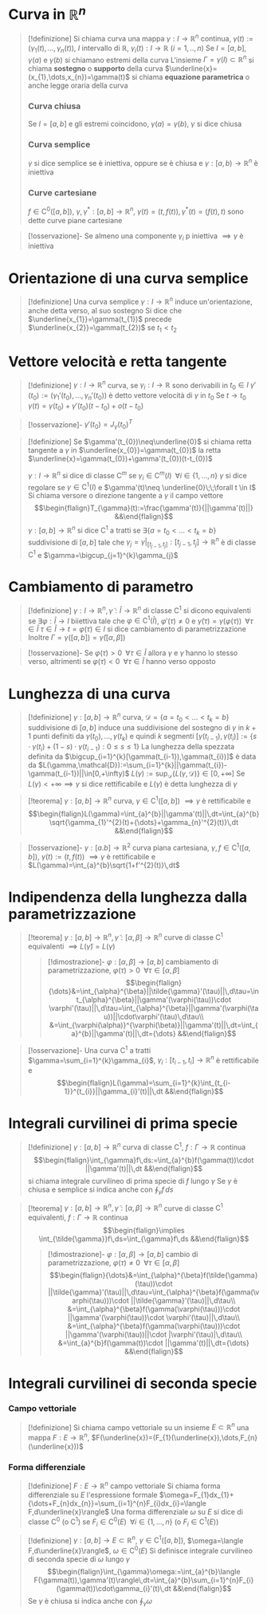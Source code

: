 # Curva in $\mathbb{R}^{n}$
> [!definizione]
> Si chiama curva una mappa $\gamma:I\to \mathbb{R}^{n}$ continua, $\gamma(t):=(\gamma_{1}(t),\dots,\gamma_{n}(t))$, $I$ intervallo di $\mathbb{R}$, $\gamma_{i}(t):I\to \mathbb{R}$ ($i=1,..,n$)
> Se $I=[a,b]$, $\gamma(a)$ e $\gamma(b)$ si chiamano estremi della curva
> L'insieme $\Gamma=\gamma(I)\subset \mathbb{R}^{n}$ si chiama **sostegno** o **supporto** della curva
> $\underline{x}=(x_{1},\dots,x_{n})=\gamma(t)$ si chiama **equazione parametrica** o anche legge oraria della curva
> 
> ### Curva chiusa
> Se $I=[a,b]$ e gli estremi coincidono, $\gamma(a)=\gamma(b)$, $\gamma$ si dice chiusa
> 
> ### Curva semplice
> $\gamma$ si dice semplice se è iniettiva, oppure se è chiusa e $\gamma:[a,b)\to \mathbb{R}^{n}$ è iniettiva
> 
> ### Curve cartesiane
> $f\in \mathrm{C}^{0}([a,b])$, $\gamma,\gamma^{*}:[a,b]\to \mathbb{R}^{n}$, $\gamma(t)=(t,f(t)),\gamma^{*}(t)=(f(t),t)$ sono dette curve piane cartesiane

> [!osservazione]-
> Se almeno una componente $\gamma_{i}$ p iniettiva $\implies \gamma$ è iniettiva

# Orientazione di una curva semplice
> [!definizione]
> Una curva semplice $\gamma:I\to \mathbb{R}^{n}$ induce un'orientazione, anche detta verso, al suo sostegno
> Si dice che $\underline{x_{1}}=\gamma(t_{1})$ precede $\underline{x_{2}}=\gamma(t_{2})$ se $t_{1}<t_{2}$
<div class="page-break" style="page-break-before: always;"></div>

# Vettore velocità e retta tangente
> [!definizione]
> $\gamma:I\to \mathbb{R}^{n}$ curva, se $\gamma_{i}:I\to \mathbb{R}$ sono derivabili in $t_{0}\in I$
> $\gamma'(t_{0}):=(\gamma_{1}'(t_{0}),\dots,\gamma_{n}'(t_{0}))$ è detto vettore velocità di $\gamma$ in $t_{0}$
> Se $t\to t_{0}$ $\gamma(t)=\gamma(t_{0})+\gamma'(t_{0})(t-t_{0})+o(t-t_{0})$

> [!osservazione]-
> $\gamma'(t_{0})=J_{\gamma}(t_{0})^{T}$

> [!definizione]
> Se $\gamma'(t_{0})\neq\underline{0}$ si chiama retta tangente a $\gamma$ in $\underline{x_{0}}=\gamma(t_{0})$ la retta $\underline{x}=\gamma(t_{0})+\gamma'(t_{0})(t-t_{0})$
> 
> $\gamma:I\to \mathbb{R}^{n}$ si dice di classe $\mathrm{C}^{m}$ se $\gamma_{i}\in \mathrm{C}^{m}(I)\;\;\forall i\in \{ 1,\dots,n \}$
> $\gamma$ si dice regolare se $\gamma \in \mathrm{C}^{1}(I)$ e $\gamma'(t)\neq \underline{0}\;\;\forall t \in I$
> Si chiama versore o direzione tangente a $\gamma$ il campo vettore
> $$\begin{flalign}T_{\gamma}(t):=\frac{\gamma'(t)}{||\gamma'(t)||} &&\end{flalign}$$
> $\gamma:[a,b]\to \mathbb{R}^{n}$ si dice $\mathrm{C}^{1}$ a tratti se $\exists \{ a=t_{0}<{\dots}<t_{k}=b \}$ suddivisione di $[a,b]$ tale che $\gamma_{j}=\gamma|_{[t_{j-1},t_{j}]}:[t_{j-1},t_{j}]\to \mathbb{R}^{n}$ è di classe $\mathrm{C}^{1}$ e $\gamma=\bigcup_{j=1}^{k}\gamma_{j}$

# Cambiamento di parametro
> [!definizione]
> $\gamma:I\to \mathbb{R}^{n},\tilde{\gamma}:\tilde{I}\to \mathbb{R}^{n}$ di classe $\mathrm{C}^{1}$ si dicono equivalenti se $\exists \varphi:\tilde{I}\to I$ biiettiva tale che $\varphi \in \mathrm{C}^{1}(\tilde{I})$, $\varphi'(\tau)\neq0$ e $\tilde{\gamma}(\tau)=\gamma(\varphi(\tau))\;\;\forall \tau \in \tilde{I}$
> $\tau \in \tilde{I}\to t=\varphi(\tau)\in I$ si dice cambiamento di parametrizzazione
> Inoltre $\Gamma=\gamma([a,b])=\tilde{\gamma}([\alpha,\beta])$

> [!osservazione]-
> Se $\varphi(\tau)>0\;\;\forall \tau \in \tilde{I}$ allora $\gamma$ e $\tilde{\gamma}$ hanno lo stesso verso, altrimenti se $\varphi(\tau)<0\;\;\forall \tau \in \tilde{I}$ hanno verso opposto
<div class="page-break" style="page-break-before: always;"></div>

# Lunghezza di una curva
> [!definizione]
> $\gamma:[a,b]\to \mathbb{R}^{n}$ curva, $\mathcal{D}=\{ a=t_{0}<{\dots}<t_{k}=b \}$ suddivisione di $[a,b]$ induce una suddivisione del sostegno di $\gamma$ in $k+1$ punti definiti da $\gamma(t_{0}),\dots,\gamma(t_{k})$ e quindi $k$ segmenti $[\gamma(t_{i-1}),\gamma(t_{i})]:=\{ s\cdot \gamma(t_{i})+(1-s)\cdot \gamma(t_{i-1}):0\leq s\leq1 \}$
> La lunghezza della spezzata definita da $\bigcup_{i=1}^{k}[\gamma(t_{i-1}),\gamma(t_{i})]$ è data da $L(\gamma,\mathcal{D}):=\sum_{i=1}^{k}||\gamma(t_{i})-\gamma(t_{i-1})||\in[0,+\infty)$
> $L(\gamma):=\mathrm{sup}_{\mathcal{D}}\{ L(\gamma,\mathcal{D}) \}\in[0,+\infty]$
> Se $L(\gamma)<+\infty\implies \gamma$ si dice rettificabile e $L(\gamma)$ è detta lunghezza di $\gamma$

> [!teorema]
> $\gamma:[a,b]\to \mathbb{R}^{n}$ curva, $\gamma \in \mathrm{C}^{1}([a,b])$
> $\implies \gamma$ è rettificabile e
> $$\begin{flalign}L(\gamma)=\int_{a}^{b}||\gamma'(t)||\,dt=\int_{a}^{b}\sqrt{\gamma_{1}'^{2}(t)+{\dots}+\gamma_{n}'^{2}(t)}\,dt &&\end{flalign}$$

> [!osservazione]-
> $\gamma:[a.b]\to \mathbb{R}^{2}$ curva piana cartesiana, $\gamma,f \in \mathrm{C}^{1}([a,b])$, $\gamma(t):=(t,f(t))$
> $\implies \gamma$ è rettificabile e $L(\gamma)=\int_{a}^{b}\sqrt{1+f'^{2}(t)}\,dt$

# Indipendenza della lunghezza dalla parametrizzazione
> [!teorema]
> $\gamma:[a,b]\to \mathbb{R}^{n},\tilde{\gamma}:[\alpha,\beta]\to \mathbb{R}^{n}$ curve di classe $\mathrm{C}^{1}$ equivalenti
> $\implies L(\tilde{\gamma})=L(\gamma)$
> > [!dimostrazione]-
> > $\varphi:[\alpha,\beta]\to[a,b]$ cambiamento di parametrizzazione, $\varphi(\tau)>0\;\;\forall \tau \in[\alpha,\beta]$
> > $$\begin{flalign}{\dots}&=\int_{\alpha}^{\beta}||\tilde{\gamma}'(\tau)||\,d\tau=\int_{\alpha}^{\beta}||\gamma'(\varphi(\tau))\cdot \varphi'(\tau)||\,d\tau=\int_{\alpha}^{\beta}||\gamma'(\varphi(\tau))||\cdot\varphi'(\tau)\,d\tau\\
> > &=\int_{\varphi(\alpha)}^{\varphi(\beta)}||\gamma'(t)||\,dt=\int_{a}^{b}||\gamma'(t)||\,dt={\dots} &&\end{flalign}$$
<div class="page-break" style="page-break-before: always;"></div>

> [!osservazione]-
> Una curva $\mathrm{C}^{1}$ a tratti $\gamma=\sum_{i=1}^{k}\gamma_{i}$, $\gamma_{i}:[t_{i-1},t_{i}]\to \mathbb{R}^{n}$ è rettificabile e
> $$\begin{flalign}L(\gamma)=\sum_{i=1}^{k}\int_{t_{i-1}}^{t_{i}}||\gamma_{i}'(t)||\,dt &&\end{flalign}$$

# Integrali curvilinei di prima specie
> [!definizione]
> $\gamma:[a,b]\to \mathbb{R}^{n}$ curva di classe $\mathrm{C}^{1}$, $f:\Gamma\to \mathbb{R}$ continua
> $$\begin{flalign}\int_{\gamma}f\,ds:=\int_{a}^{b}f(\gamma(t))\cdot ||\gamma'(t)||\,dt &&\end{flalign}$$
> si chiama integrale curvilineo di prima specie di $f$ lungo $\gamma$
> Se $\gamma$ è chiusa e semplice si indica anche con $\oint_{\gamma}f\,ds$

> [!teorema]
> $\gamma:[a,b]\to \mathbb{R}^{n},\tilde{\gamma}:[\alpha,\beta]\to \mathbb{R}^{n}$ curve di classe $\mathrm{C}^{1}$ equivalenti, $f:\Gamma\to \mathbb{R}$ continua
> $$\begin{flalign}\implies \int_{\tilde{\gamma}}f\,ds=\int_{\gamma}f\,ds &&\end{flalign}$$
> > [!dimostrazione]-
> > $\varphi:[\alpha,\beta]\to[a,b]$ cambio di parametrizzazione, $\varphi(\tau)\neq0\;\;\forall \tau \in[\alpha,\beta]$
> > $$\begin{flalign}{\dots}&=\int_{\alpha}^{\beta}f(\tilde{\gamma}(\tau))\cdot ||\tilde{\gamma}'(\tau)||\,d\tau=\int_{\alpha}^{\beta}f(\gamma(\varphi(\tau)))\cdot ||\tilde{\gamma}'(\tau)||\,d\tau\\
> > &=\int_{\alpha}^{\beta}f(\gamma(\varphi(\tau)))\cdot ||\gamma'(\varphi(\tau))\cdot \varphi'(\tau)||\,d\tau\\
> > &=\int_{\alpha}^{\beta}f(\gamma(\varphi(\tau)))\cdot ||\gamma'(\varphi(\tau))||\cdot |\varphi'(\tau)|\,d\tau\\
> > &=\int_{a}^{b}f(\gamma(t))\cdot ||\gamma'(t)||\,dt={\dots} &&\end{flalign}$$ 
<div class="page-break" style="page-break-before: always;"></div>

# Integrali curvilinei di seconda specie
### Campo vettoriale
> [!definizione]
> Si chiama campo vettoriale su un insieme $E\subset \mathbb{R}^{n}$ una mappa $F:E\to \mathbb{R}^{n}$, $F(\underline{x})=(F_{1}(\underline{x}),\dots,F_{n}(\underline{x}))$

### Forma differenziale
> [!definizione]
> $F:E\to \mathbb{R}^{n}$ campo vettoriale
> Si chiama forma differenziale su $E$ l'espressione formale
> $\omega=F_{1}dx_{1}+{\dots+F_{n}dx_{n}}=\sum_{i=1}^{n}F_{i}dx_{i}=\langle F,d\underline{x}\rangle$
> Una forma differenziale $\omega$ su $E$ si dice di classe $\mathrm{C}^{0}$ (o $\mathrm{C}^{1}$) se $F_{i}\in \mathrm{C}^{0}(E)\;\;\forall i\in \{ 1,\dots,n \}$ (o $F_{i}\in \mathrm{C}^{1}(E)$)

> [!definizione]
> $\gamma:[a,b]\to E\subset \mathbb{R}^{n}$, $\gamma \in \mathrm{C}^{1}([a,b])$, $\omega=\langle F,d\underline{x}\rangle$, $\omega \in \mathrm{C}^{0}(E)$
> Si definisce integrale curvilineo di seconda specie di $\omega$ lungo $\gamma$
> $$\begin{flalign}\int_{\gamma}\omega:=\int_{a}^{b}\langle F(\gamma(t)),\gamma'(t)\rangle\,dt=\int_{a}^{b}\sum_{i=1}^{n}F_{i}(\gamma(t))\cdot\gamma_{i}'(t)\,dt &&\end{flalign}$$
> Se $\gamma$ è chiusa si indica anche con $\oint_{\gamma}\omega$
